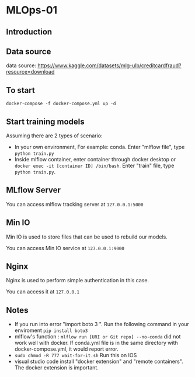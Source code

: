 # MLOps-01

## Introduction

## Data source

data source: https://www.kaggle.com/datasets/mlg-ulb/creditcardfraud?resource=download

## To start 

`docker-compose -f docker-compose.yml up -d `

## Start training models

Assuming there are 2 types of scenario:
 - In your own environment, For example: conda. Enter "mlflow file", type `python train.py`
 - Inside mlflow container, enter container through docker desktop or `docker exec -it [container ID] /bin/bash`. Enter "train" file, type `python train.py`.

## MLflow Server

You can access mlflow tracking server at `127.0.0.1:5000`

## Min IO 

Min IO is used to store files that can be used to rebuild our models. 

You can access Min IO service at `127.0.0.1:9000`

## Nginx

Nginx is used to perform simple authentication in this case. 

You can access it at `127.0.0.1`
 
## Notes
 - If you run into error "import boto 3 ". Run the following command in your enviroment `pip install boto3`
 - mlflow's function : `mlflow run [URI or Git repo] --no-conda` did not work well with docker. If conda.yml file is in the same directory with docker-compose.yml, it would report error. 
- `sudo chmod -R 777 wait-for-it.sh`   Run this on IOS
- visual studio code install "docker extension" and "remote containers". The docker extension is important. 
